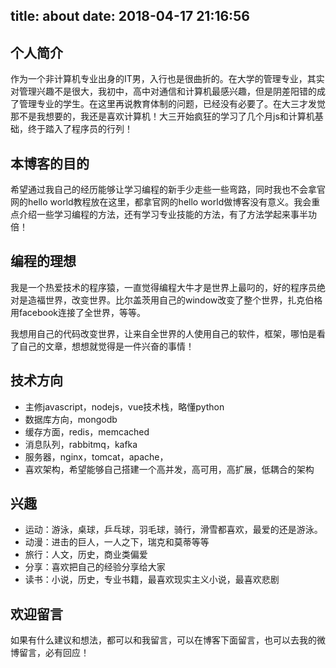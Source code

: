 title: about
date: 2018-04-17 21:16:56
---

## 个人简介
作为一个非计算机专业出身的IT男，入行也是很曲折的。在大学的管理专业，其实对管理兴趣不是很大，我初中，高中对通信和计算机最感兴趣，但是阴差阳错的成了管理专业的学生。在这里再说教育体制的问题，已经没有必要了。在大三才发觉那不是我想要的，我还是喜欢计算机！大三开始疯狂的学习了几个月js和计算机基础，终于踏入了程序员的行列！

## 本博客的目的
希望通过我自己的经历能够让学习编程的新手少走些一些弯路，同时我也不会拿官网的hello world教程放在这里，都拿官网的hello world做博客没有意义。我会重点介绍一些学习编程的方法，还有学习专业技能的方法，有了方法学起来事半功倍！

## 编程的理想
我是一个热爱技术的程序猿，一直觉得编程大牛才是世界上最叼的，好的程序员绝对是造福世界，改变世界。比尔盖茨用自己的window改变了整个世界，扎克伯格用facebook连接了全世界，等等。  

我想用自己的代码改变世界，让来自全世界的人使用自己的软件，框架，哪怕是看了自己的文章，想想就觉得是一件兴奋的事情！

## 技术方向
- 主修javascript，nodejs，vue技术栈，略懂python
- 数据库方向，mongodb
- 缓存方面，redis，memcached
- 消息队列，rabbitmq，kafka
- 服务器，nginx，tomcat，apache，
- 喜欢架构，希望能够自己搭建一个高并发，高可用，高扩展，低耦合的架构

## 兴趣
- 运动：游泳，桌球，乒乓球，羽毛球，骑行，滑雪都喜欢，最爱的还是游泳。
- 动漫：进击的巨人，一人之下，瑞克和莫蒂等等
- 旅行：人文，历史，商业类偏爱
- 分享：喜欢把自己的经验分享给大家
- 读书：小说，历史，专业书籍，最喜欢现实主义小说，最喜欢悲剧
## 欢迎留言
如果有什么建议和想法，都可以和我留言，可以在博客下面留言，也可以去我的微博留言，必有回应！
